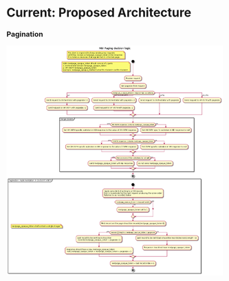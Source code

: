 # Current: Proposed Architecture

### Pagination

![Pagination Flow Diagram](nbi_pagination_flow.png)